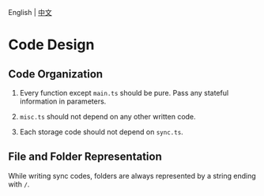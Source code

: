 English | [中文](/docs/code_design.zh-cn.md)

# Code Design

## Code Organization

1. Every function except `main.ts` should be pure. Pass any stateful information in parameters.

2. `misc.ts` should not depend on any other written code.

3. Each storage code should not depend on `sync.ts`.

## File and Folder Representation

While writing sync codes, folders are always represented by a string ending with `/`.
